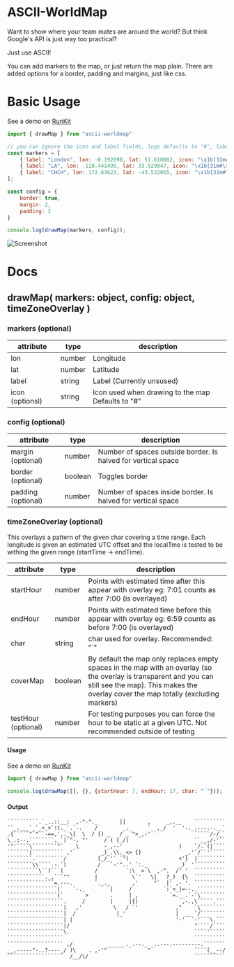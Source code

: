 # ASCII-WorldMap

Want to show where your team mates are around the world? But think Google's API is just way too practical? 

Just use ASCII!

You can add markers to the map, or just return the map plain. There are added options for a border, padding and margins, just like css.


# Basic Usage
See a demo on [RunKit](https://runkit.com/embed/hqjjrh6tig6l)

```javascript
import { drawMap } from "ascii-worldmap"

// you can ignore the icon and label fields, logo defaults to "#", label is unused
const markers = [
    { label: "London", lon: -0.192098, lat: 51.610002, icon: "\x1b[31m#\x1b[39m" },
    { label: "LA", lon: -118.441495, lat: 33.929047, icon: "\x1b[31m#\x1b[39m" },
    { label: "CHCH", lon: 172.63623, lat: -43.532055, icon: "\x1b[31m#\x1b[39m" }
];

const config = {
    border: true,
    margin: 2,
    padding: 2
}

console.log(drawMap(markers, config));
```

![Screenshot](https://i.imgur.com/w2mGsbL.png)

# Docs

## drawMap( markers: object, config: object, timeZoneOverlay )

### markers (optional)
| attribute | type | description |
| --- | --- | -- |
| lon | number  |  Longitude |
| lat | number  | Latitude |
| label |  string | Label (Currently unsused) |
| icon (optionsl) |  string | Icon used when drawing to the map Defaults to "#" |

### config (optional)
| attribute | type | description |
| --- | --- | --- |
| margin (optional) | number  | Number of spaces outside border. Is halved for vertical space  |
| border (optional) | boolean  | Toggles border |
| padding (optional) |  number | Number of spaces inside border. Is halved for vertical space |


### timeZoneOverlay (optional)
This overlays a pattern of the given char covering a time range. Each longitude is given an estimated UTC offset and the localTme is tested to be withing the given range (startTime -> endTime).

| attribute | type | description |
| --- | --- | --- |
| startHour | number  | Points with estimated time after this appear with overlay eg: 7:01 counts as after 7:00 (is overlayed) |
| endHour | number  | Points with estimated time before this appear with overlay eg: 6:59 counts as before 7:00 (is overlayed) |
| char |  string | char used for overlay. Recommended: "`" |
| coverMap |  boolean | By default the map only replaces empty spaces in the map with an overlay (so the overlay is transparent and you can still see the map). This makes the overlay cover the map totally (excluding markers) |
| testHour (optional) |  number | For testing purposes you can force the hour to be static at a given UTC. Not recommended outside of testing |

#### Usage
See a demo on [RunKit](https://runkit.com/embed/9cn97wjnhh0w)

```javascript
import { drawMap } from "ascii-worldmap"

console.log(drawMap([], {}, {startHour: 7, endHour: 17, char: "`"}));
```

#### Output

```
``````````.`_..::__:  ,-"-"._       |]       ,     _,.__    ``````````
``_.___`_`_<_>`!(._`.`-.    /        _._     `_ ,_/  '  '-._.---.-.__`
.{`````"`"``-==,',._\{  \  / {) _   / _ ">_,-' `            `````/-/_`
\_.:--.````````._`)`^-. "'     / ( [_/(                     ``__,/-'``
'"'````\````````"`   _\        -_,--'                  )    `/.`(|````
```````|`````````` ,'         _)_.\\._<> {}              _,'`/``'`````
````````.`````````/          [_/_'` `"(                <'}  )`````````
````````\\````.-.`)          /   `-'"..' `:._          _)  '``````````
``````````\``(```(          /         `:\  > \  ,-^.  /' '  ``````````
````````````._,```""        |           \`'   \|   ?_)  {\  ``````````
```````````````=.---.       `._._       ,'     "`  |' ,- '. ``````````
````````````````|`   `-._        |     /          `:`<_|=--._`````````
````````````````(`       >       .     | ,          `=.__.`-'\````````
``````````````````.     /        |     |{|              ,-.,\`````.```
``````````````````|   ,'          \   / `'            ,"    `\````````
``````````````````|  /             |_'                |  __ `/````````
``````````````````| |                                 '-'  `-'```\.```
``````````````````|/                                        "````/````
``````````````````\.                                        ````'`````
``````````````````                                          ``````````
`````````````````` ,/           ______._.--._ _..---.---------.```````
__,-----"-..?----_/ )\    . ,-'"             "              ````(__--/
``````````````````  /__/\/                                  ``````````
```
